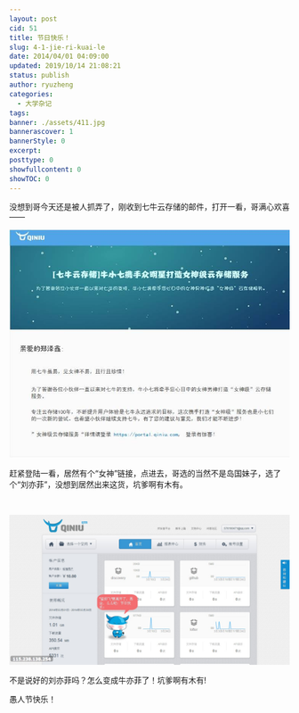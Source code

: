 ```yaml
---
layout: post
cid: 51
title: 节日快乐！
slug: 4-1-jie-ri-kuai-le
date: 2014/04/01 04:09:00
updated: 2019/10/14 21:08:21
status: publish
author: ryuzheng
categories: 
  - 大学杂记
tags: 
banner: ./assets/411.jpg
bannerascover: 1
bannerStyle: 0
excerpt: 
posttype: 0
showfullcontent: 0
showTOC: 0
---
```



没想到哥今天还是被人抓弄了，刚收到七牛云存储的邮件，打开一看，哥满心欢喜&mdash;&mdash;

![七牛愚人节](./assets/411.jpg)

<!--more-->

赶紧登陆一看，居然有个&ldquo;女神&rdquo;链接，点进去，哥选的当然不是岛国妹子，选了个&ldquo;刘亦菲&rdquo;，没想到居然出来这货，坑爹啊有木有。

&nbsp;

![](./assets/410.jpg)

不是说好的刘亦菲吗？怎么变成牛亦菲了！坑爹啊有木有!

愚人节快乐！